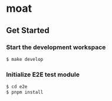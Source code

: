 # moat

## Get Started

### Start the development workspace

```bash
$ make develop
```

### Initialize E2E test module

```bash
$ cd e2e
$ pnpm install
```